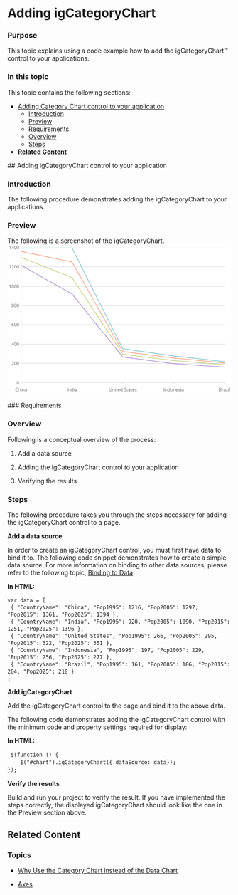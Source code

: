 ﻿<!--
|metadata|
{
    "fileName": "categorychart-walkthrough",
    "controlName": "igCategoryChart",
    "tags": ["API", "CategoryChart", "Axes"]
}
|metadata|
-->

# Adding igCategoryChart

### Purpose

This topic explains using a code example how to add the  igCategoryChart™ control to your applications.

### In this topic

This topic contains the following sections:

-   [Adding Category Chart control to your application](#Adding)
    -   [Introduction](#Introduction)
    -   [Preview](#Preview)
    -   [Requirements](#Prerequisites)
    -   [Overview](#Overview)
    -   [Steps](#Steps)
-   [**Related Content**](#RelatedContent)

<a id="Adding"/>
## Adding  igCategoryChart control to your application

<a id="Introduction"/>

### Introduction

The following procedure demonstrates adding the igCategoryChart to your applications.

<a id="Preview"/>

### Preview

The following is a screenshot of the igCategoryChart.
![](images/categorychart-walkthrough-01.png)

<a id="Prerequisites"/>
### Requirements



<a id="Overview"/>

### Overview

Following is a conceptual overview of the process:

1. Add a data source 

2. Adding the igCategoryChart control to your application

3. Verifying the results

<a id="Steps"/>

### Steps

The following procedure takes you through the steps necessary for adding the igCategoryChart control to a page.

**Add a data source**

In order to create an igCategoryChart control, you must first have data to bind it to. The following code snippet demonstrates how to create a simple data source. For more information on binding to other data sources, please refer to the following topic, [Binding to Data](categorychart-binding-to-data.html).

**In HTML:**
```
var data = [
 { "CountryName": "China", "Pop1995": 1216, "Pop2005": 1297, "Pop2015": 1361, "Pop2025": 1394 },
 { "CountryName": "India", "Pop1995": 920, "Pop2005": 1090, "Pop2015": 1251, "Pop2025": 1396 },
 { "CountryName": "United States", "Pop1995": 266, "Pop2005": 295, "Pop2015": 322, "Pop2025": 351 },
 { "CountryName": "Indonesia", "Pop1995": 197, "Pop2005": 229, "Pop2015": 256, "Pop2025": 277 },
 { "CountryName": "Brazil", "Pop1995": 161, "Pop2005": 186, "Pop2015": 204, "Pop2025": 218 }
;

```

**Add igCategoryChart**

Add the igCategoryChart control to the page and bind it to the above data.

The following code demonstrates adding the igCategoryChart control with the minimum code and property settings required for display:

**In HTML:**

```html
 $(function () {
    $("#chart").igCategoryChart({ dataSource: data});
});
```

**Verify the results**

Build and run your project to verify the result. If you have implemented the steps correctly, the displayed igCategoryChart should look like the one in the Preview section above.


<a id="RelatedContent"/>

## Related Content

### Topics

- [Why Use the Category Chart instead of the Data Chart](categorychart-why-use.html)

- [Axes](categorychart-axes.html)